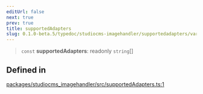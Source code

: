 ```yaml
---
editUrl: false
next: true
prev: true
title: supportedAdapters
slug: 0.1.0-beta.5/typedoc/studiocms-imagehandler/supportedadapters/variables/supportedadapters
---
```


> `const` **supportedAdapters**: readonly `string`\[]

## Defined in

[packages/studiocms\_imagehandler/src/supportedAdapters.ts:1](https://github.com/astrolicious/studiocms/tree/main/packages/studiocms_imagehandler/src/supportedAdapters.ts#L1)
